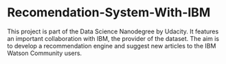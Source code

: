 # Recomendation-System-With-IBM


This project is part of the Data Science Nanodegree by Udacity. 
It features an important collaboration with IBM, the provider of the dataset. 
The aim is to develop a recommendation engine and suggest new articles to the IBM Watson Community users.
